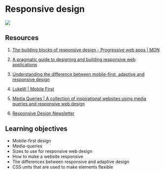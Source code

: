 <h1>Responsive design</h1>
<img src="https://github.com/iranziprince01/alu-web-development/assets/116654088/410503af-bc67-4db5-822d-a36fea9d578d">

<h2>Resources</h2>

1. [The building blocks of responsive design - Progressive web apps | MDN](https://developer.mozilla.org/en-US/docs/Web/Progressive_web_apps/Responsive/responsive_design_building_blocks)

2. [A pragmatic guide to designing and building responsive web applications](https://developerlife.com/2019/08/25/guide-to-building-responsive-web-apps/)

3. [Understanding the difference between mobile-first, adaptive and responsive design](https://fredericgonzalo.com/en/understanding-the-difference-between-mobile-first-adaptive-and-responsive-design/)

4. [LukeW | Mobile First](https://www.lukew.com/ff/entry.asp?933)

5. [Media Queries | A collection of inspirational websites using media queries and responsive web design](https://mediaqueri.es/)

6. [Responsive Design Newsletter](https://bytes.dev/?s=rwd)

<h2>Learning objectives</h2>

<ul>
  <li>Mobile-first design</li>
  <li>Media-queries</li>
  <li>Sizes to use for responsive web design</li>
  <li>How to make a website responsive</li>
  <li>The differences between responsive and adaptive design</li>
  <li>CSS units that are used to make elements flexible</li>
</ul>
